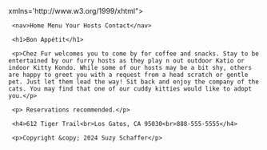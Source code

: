 <!DOCTYPE html PUBLIC "-//W3C//DTD XHTML 1.0 Transitional//EN"
   "http://www.w3.org/TR/xhtml1/DTD/xhtml1-transitional.dtd">

<html> xmlns='http://www.w3.org/1999/xhtml">

<head>
	<title>Chez Fur</title>
	<meta http-equiv="content-type" content="text/html; charset="utf-8"/>
</head>

<body>

     <nav>Home Menu Your Hosts Contact</nav>
     
     <h1>Bon Appétit</h1>

     <p>Chez Fur welcomes you to come by for coffee and snacks. Stay to be entertained by our furry hosts as they play n out outdoor Katio or indoor Kitty Kondo. While some of our hosts may be a bit shy, others are happy to greet you with a request from a head scratch or gentle pet. Just let them lead the way! Sit back and enjoy the company of the cats. You may find that one of our cuddy kitties would like to adopt you.</p>

     <p> Reservations recommended.</p>

     <h4>612 Tiger Trail<br>Los Gatos, CA 95030<br>888-555-5555</h4>

     <p>Copyright &copy; 2024 Suzy Schaffer</p>

</body>
</html>
